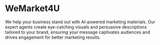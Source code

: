 # WeMarket4U
We help your business stand out with AI-powered marketing materials. Our expert agents create eye-catching visuals and persuasive descriptions tailored to your brand, ensuring your message captivates audiences and drives engagement for better marketing results.
